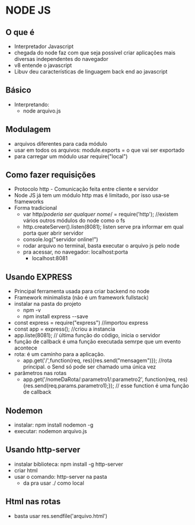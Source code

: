 # NODE JS
## O que é
* Interpretador Javascript
* chegada do node faz com que seja possível criar aplicações mais diversas independentes do navegador
* v8 entende o javascript
* Libuv deu características de linguagem back end ao javascript
## Básico
* Interpretando:
	* node arquivo.js
## Modulagem 
* arquivos diferentes para cada módulo
* usar em todos os arquivos: module.exports = o que vai ser exportado
* para carregar um módulo usar require("local")

## Como fazer requisições 
* Protocolo http - Comunicação feita entre cliente e servidor
* Node JS já tem um módulo http mas é limitado, por isso usa-se frameworks
* Forma tradicional
	* var http/*poderia ser qualquer nome*/ = require('http'); //existem vários outros módulos do node como o fs
	* http.createServer().listen(8081); listen serve pra informar em qual porta quer abrir servidor
	* console.log("servidor online!")
	* rodar arquivo no terminal, basta executar o arquivo js pelo node
	* pra acessar, no navegador: localhost:porta 
		* localhost:8081
## Usando EXPRESS 
* Principal ferramenta usada para criar backend no node
* Framework minimalista (não é um framework fullstack)
* instalar na pasta do projeto
	* npm -v
	* npm install express --save
* const express = require("express") //importou express
* const app = express(); //criou a instancia 
* app.liste(8081); // última função do código, inicia o servidor
* função de callback é uma função executada semrpe que um evento acontece
* rota: é um caminho para a aplicação.
	* app.get('/',function(req, res){res.send("mensagem")}); //rota principal. o Send só pode ser chamado uma única vez
* parâmetros nas rotas
	* app.get('/nomeDaRota/:parametro1/:parametro2', function(req, res){res.send(req.params.parametro1);}); // esse function é uma função de callback
## Nodemon
* instalar: npm install nodemon -g
* executar: nodemon arquivo.js
## Usando http-server
* instalar biblioteca: npm install -g http-server
* criar html
* usar o comando: http-server na pasta 
	* da pra usar ./ como local
## Html nas rotas
* basta usar res.sendfile('arquivo.html')
